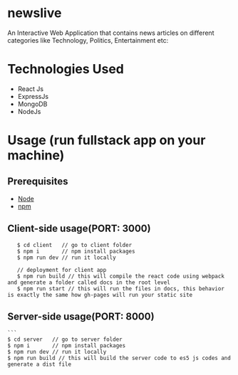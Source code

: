 # newslive
 An Interactive Web Application that contains news articles on different categories like Technology, Politics,
Entertainment etc:
# Technologies Used
  * React Js
  * ExpressJs
  * MongoDB
  * NodeJs
# Usage (run fullstack app on your machine)
  ## Prerequisites
  * <a href="https://nodejs.org/en/download/" target="_blank">Node</a>
  * <a href="https://nodejs.org/en/download/package-manager/" target="_blank">npm</a>
  ## Client-side usage(PORT: 3000)
 ```
    $ cd client   // go to client folder
    $ npm i       // npm install packages
    $ npm run dev // run it locally

    // deployment for client app
    $ npm run build // this will compile the react code using webpack and generate a folder called docs in the root level
    $ npm run start // this will run the files in docs, this behavior is exactly the same how gh-pages will run your static site  
```
  ## Server-side usage(PORT: 8000)
    ```
    $ cd server   // go to server folder
    $ npm i       // npm install packages
    $ npm run dev // run it locally
    $ npm run build // this will build the server code to es5 js codes and generate a dist file
   ```
